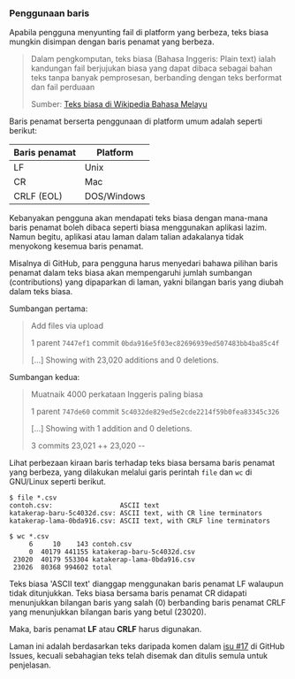 ---
---

### Penggunaan baris

Apabila pengguna menyunting fail di platform yang berbeza,
teks biasa mungkin disimpan dengan baris penamat yang
berbeza.

> Dalam pengkomputan, teks biasa (Bahasa Inggeris: Plain
> text) ialah kandungan fail berjujukan biasa yang dapat
> dibaca sebagai bahan teks tanpa banyak pemprosesan,
> berbanding dengan teks berformat dan fail perduaan
>
> Sumber: [Teks biasa di Wikipedia Bahasa Melayu][a]

Baris penamat berserta penggunaan di platform umum adalah
seperti berikut:

| Baris penamat | Platform    |
| ------------- | ----------- |
| LF            | Unix        |
| CR            | Mac         |
| CRLF (EOL)    | DOS/Windows |

Kebanyakan pengguna akan mendapati teks biasa dengan
mana-mana baris penamat boleh dibaca seperti biasa
menggunakan aplikasi lazim. Namun begitu, aplikasi atau
laman dalam talian adakalanya tidak menyokong kesemua
baris penamat.

Misalnya di GitHub, para pengguna harus menyedari bahawa
pilihan baris penamat dalam teks biasa akan mempengaruhi
jumlah sumbangan (contributions) yang dipaparkan di laman,
yakni bilangan baris yang diubah dalam teks biasa.

Sumbangan pertama:

> Add files via upload
>
> 1 parent `7447ef1` commit `0bda916e5f03ec82696939ed507483bb4ba85c4f`
>
> [...] Showing with 23,020 additions and 0 deletions.

Sumbangan kedua:

> Muatnaik 4000 perkataan Inggeris paling biasa
>
> 1 parent `747de60` commit `5c4032de829ed5e2cde2214f59b0fea83345c326`
>
> [...] Showing with 1 addition and 0 deletions.
>
> 3 commits 23,021 ++ 23,020 --

Lihat perbezaan kiraan baris terhadap teks biasa bersama
baris penamat yang berbeza, yang dilakukan melalui garis
perintah `file` dan `wc` di GNU/Linux seperti berikut.

    $ file *.csv
    contoh.csv:                 ASCII text
    katakerap-baru-5c4032d.csv: ASCII text, with CR line terminators
    katakerap-lama-0bda916.csv: ASCII text, with CRLF line terminators

    $ wc *.csv
         6     10    143 contoh.csv
         0  40179 441155 katakerap-baru-5c4032d.csv
     23020  40179 553304 katakerap-lama-0bda916.csv
     23026  80368 994602 total

Teks biasa 'ASCII text' dianggap menggunakan baris penamat
LF walaupun tidak ditunjukkan. Teks biasa bersama baris
penamat CR didapati menunjukkan bilangan baris yang salah
(0) berbanding baris penamat CRLF yang menunjukkan
bilangan baris yang betul (23020).

Maka, baris penamat **LF** atau **CRLF** harus digunakan.

Laman ini adalah berdasarkan teks daripada komen dalam
[isu #17][#17] di GitHub Issues, kecuali sebahagian teks telah
disemak dan ditulis semula untuk penjelasan.

  [#17]: https://github.com/kmubiin/suaikata/issues/17
  [a]: https://ms.wikipedia.org/wiki/Teks_biasa
